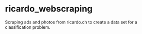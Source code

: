 # ricardo_webscraping
Scraping ads and photos from ricardo.ch to create a data set for a classification problem.
